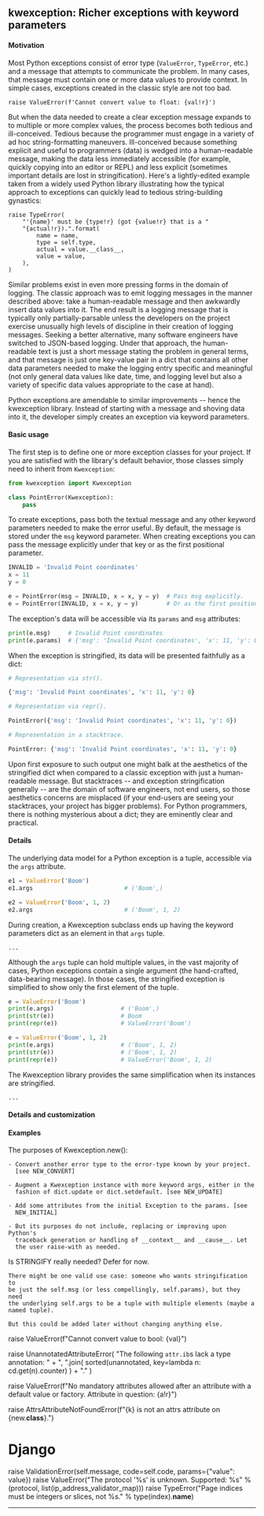 ## kwexception: Richer exceptions with keyword parameters

#### Motivation

Most Python exceptions consist of error type (`ValueError`, `TypeError`, etc.)
and a message that attempts to communicate the problem. In many cases, that
message must contain one or more data values to provide context. In simple
cases, exceptions created in the classic style are not too bad.

    raise ValueError(f'Cannot convert value to float: {val!r}')

But when the data needed to create a clear exception message expands to to
multiple or more complex values, the process becomes both tedious and
ill-conceived. Tedious because the programmer must engage in a variety of ad
hoc string-formatting maneuvers. Ill-conceived because something explicit and
useful to programmers (data) is wedged into a human-readable message, making
the data less immediately accessible (for example, quickly copying into an
editor or REPL) and less explicit (sometimes important details are lost in
stringification). Here's a lightly-edited example taken from a widely used
Python library illustrating how the typical approach to exceptions can quickly
lead to tedious string-building gynastics:

    raise TypeError(
        "'{name}' must be {type!r} (got {value!r} that is a "
        "{actual!r}).".format(
            name = name,
            type = self.type,
            actual = value.__class__,
            value = value,
        ),
    )

Similar problems exist in even more pressing forms in the domain of logging.
The classic approach was to emit logging messages in the manner described
above: take a human-readable message and then awkwardly insert data values into
it. The end result is a logging message that is typically only
partially-parsable unless the developers on the project exercise unusually high
levels of discipline in their creation of logging messages. Seeking a better
alternative, many software engineers have switched to JSON-based logging. Under
that approach, the human-readable text is just a short message stating the
problem in general terms, and that message is just one key-value pair in a dict
that contains all other data parameters needed to make the logging entry
specific and meaningful (not only general data values like date, time, and
logging level but also a variety of specific data values appropriate to the
case at hand).

Python exceptions are amendable to similar improvements -- hence the
kwexception library. Instead of starting with a message and shoving data into
it, the developer simply creates an exception via keyword parameters.

#### Basic usage

The first step is to define one or more exception classes for your project. If
you are satisfied with the library's default behavior, those classes simply
need to inherit from `Kwexception`:

```python
from kwexception import Kwexception

class PointError(Kwexception):
    pass
```

To create exceptions, pass both the textual message and any other keyword
parameters needed to make the error useful. By default, the message is stored
under the `msg` keyword parameter. When creating exceptions you can pass the
message explicitly under that key or as the first positional parameter.

```python
INVALID = 'Invalid Point coordinates'
x = 11
y = 0

e = PointError(msg = INVALID, x = x, y = y)  # Pass msg explicitly.
e = PointError(INVALID, x = x, y = y)        # Or as the first positional.
```

The exception's data will be accessible via its `params` and `msg` attributes:

```python
print(e.msg)     # Invalid Point coordinates
print(e.params)  # {'msg': 'Invalid Point coordinates', 'x': 11, 'y': 0}
```

When the exception is stringified, its data will be presented faithfully as a
dict:

```python
# Representation via str().

{'msg': 'Invalid Point coordinates', 'x': 11, 'y': 0}

# Representation via repr().

PointError({'msg': 'Invalid Point coordinates', 'x': 11, 'y': 0})

# Representation in a stacktrace.

PointError: {'msg': 'Invalid Point coordinates', 'x': 11, 'y': 0}
```

Upon first exposure to such output one might balk at the aesthetics of the
stringified dict when compared to a classic exception with just a
human-readable message. But stacktraces -- and exception stringification
generally -- are the domain of software engineers, not end users, so those
aesthetics concerns are misplaced (if your end-users are seeing your
stacktraces, your project has bigger problems). For Python programmers, there
is nothing mysterious about a dict; they are eminently clear and practical.

#### Details

The underlying data model for a Python exception is a tuple, accessible via the
`args` attribute.

```python
e1 = ValueError('Boom')
e1.args                          # ('Boom',)

e2 = ValueError('Boom', 1, 2)
e2.args                          # ('Boom', 1, 2)
```

During creation, a Kwexception subclass ends up having the keyword parameters
dict as an element in that `args` tuple.

    ...

Although the `args` tuple can hold multiple values, in the vast majority of
cases, Python exceptions contain a single argument (the hand-crafted,
data-bearing message). In those cases, the stringified exception is simplified
to show only the first element of the tuple.

```python
e = ValueError('Boom')
print(e.args)                   # ('Boom',)
print(str(e))                   # Boom
print(repr(e))                  # ValueError('Boom')

e = ValueError('Boom', 1, 2)
print(e.args)                   # ('Boom', 1, 2)
print(str(e))                   # ('Boom', 1, 2)
print(repr(e))                  # ValueError('Boom', 1, 2)
```

The Kwexception library provides the same simplification when its instances
are stringified.

    ...

#### Details and customization

#### Examples

The purposes of Kwexception.new():

    - Convert another error type to the error-type known by your project.
      [see NEW_CONVERT]

    - Augment a Kwexception instance with more keyword args, either in the
      fashion of dict.update or dict.setdefault. [see NEW_UPDATE]

    - Add some attributes from the initial Exception to the params. [see
      NEW_INITIAL]

    - But its purposes do not include, replacing or improving upon Python's
      traceback generation or handling of __context__ and __cause__. Let
      the user raise-with as needed.

Is STRINGIFY really needed? Defer for now.

    There might be one valid use case: someone who wants stringification to
    be just the self.msg (or less compellingly, self.params), but they need
    the underlying self.args to be a tuple with multiple elements (maybe a
    named tuple).

    But this could be added later without changing anything else.


raise ValueError(f"Cannot convert value to bool: {val}")

raise UnannotatedAttributeError(
    "The following `attr.ib`s lack a type annotation: "
    + ", ".join(
        sorted(unannotated, key=lambda n: cd.get(n).counter)
    )
    + "."
)

raise ValueError(f"No mandatory attributes allowed after an attribute with a default value or factory.  Attribute in question: {a!r}")

raise AttrsAttributeNotFoundError(f"{k} is not an attrs attribute on {new.__class__}.")

# Django
raise ValidationError(self.message, code=self.code, params={"value": value})
raise ValueError("The protocol '%s' is unknown. Supported: %s" % (protocol, list(ip_address_validator_map)))
raise TypeError("Page indices must be integers or slices, not %s." % type(index).__name__)

----

[stackoverflow_url]: https://stackoverflow.com/questions/2682745

